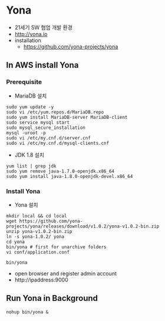 # Yona 
- 21세기 SW 협업 개발 환경
- http://yona.io
- installation 
  * https://github.com/yona-projects/yona

## In AWS install Yona

### Prerequisite
* MariaDB 설치

```
sudo yum update -y
sudo vi /etc/yum.repos.d/MariaDB.repo
sudo yum install MariaDB-server MariaDB-client
sudo service mysql start
sudo mysql_secure_installation
mysql -uroot -p
sudo vi /etc/my.cnf.d/server.cnf
sudo vi /etc/my.cnf.d/mysql-clients.cnf
```

* JDK 1.8 설치

```
yum list | grep jdk
sudo yum remove java-1.7.0-openjdk.x86_64
sudo yum install java-1.8.0-openjdk-devel.x86_64
```

### Install Yona
* Yona 설치
  
```
mkdir local && cd local
wget https://github.com/yona-projects/yona/releases/download/v1.0.2/yona-v1.0.2-bin.zip
unzip yona-v1.0.2-bin.zip
ln -s yona-1.0.2/ yona
cd yona
bin/yona # first for unarchive folders
vi conf/application.conf

bin/yona
```
* open browser and register admin account
* http://ipaddress:9000

## Run Yona in Background

```
nohup bin/yona &
```

